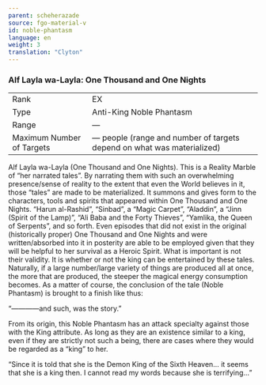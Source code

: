 ```yaml
---
parent: scheherazade
source: fgo-material-v
id: noble-phantasm
language: en
weight: 3
translation: "Clyton"
---
```


### Alf Layla wa-Layla: One Thousand and One Nights

<table>
  <tr><td>Rank</td><td>EX</td></tr>
  <tr><td>Type</td><td>Anti-King Noble Phantasm</td></tr>
  <tr><td>Range</td><td>—</td></tr>
  <tr><td>Maximum Number of Targets</td><td>— people (range and number of targets depend on what was materialized)</td></tr>
</table>

Alf Layla wa-Layla (One Thousand and One Nights). This is a Reality Marble of “her narrated tales”. By narrating them with such an overwhelming presence/sense of reality to the extent that even the World believes in it, those “tales” are made to be materialized. It summons and gives form to the characters, tools and spirits that appeared within One Thousand and One Nights. “Harun al-Rashid”, “Sinbad”, a “Magic Carpet”, “Aladdin”, a “Jinn (Spirit of the Lamp)”, “Ali Baba and the Forty Thieves”, “Yamlika, the Queen of Serpents”, and so forth. Even episodes that did not exist in the original (historically proper) One Thousand and One Nights and were written/absorbed into it in posterity are able to be employed given that they will be helpful to her survival as a Heroic Spirit. What is important is not their validity. It is whether or not the king can be entertained by these tales. Naturally, if a large number/large variety of things are produced all at once, the more that are produced, the steeper the magical energy consumption becomes. As a matter of course, the conclusion of the tale (Noble Phantasm) is brought to a finish like thus:

“————and such, was the story.”

From its origin, this Noble Phantasm has an attack specialty against those with the King attribute. As long as they are an existence similar to a king, even if they are strictly not such a being, there are cases where they would be regarded as a “king” to her.

“Since it is told that she is the Demon King of the Sixth Heaven… it seems that she is a king then. I cannot read my words because she is terrifying…”
